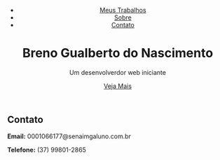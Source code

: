 <html>
</head>
  <body>
  <header class="header" role="banner" id="top">
    <div class="row">
      <nav class="nav" role="navigation">
        <ul class="nav__items">
          <li class="nav__item"><a href="#work" class="nav__link">Meus Trabalhos</a></li>
          <li class="nav__item">
            <a href="#about" class="nav__link">Sobre</a>
          </li>
          <li class="nav__item">
            <a href="#contact" class="nav__link">Contato</a>
          </li>
        </ul>
      </nav>
    </div>
    <div class="header__text-box row">
      <div class="header__text">
        <h1 class="heading-primary">
          <span>Breno Gualberto do Nascimento</span>
        </h1>
        <p>Um desenvolverdor web iniciante</p>
        <a href="#contact" class="btn btn--pink">Veja Mais</a>
      </div>
    </div>
  </header>
  </main>
  <section class="contact" id="contact">
    <div class="row">
      <h2>Contato</h2>
      <div class="contact__info">
        <p>
          <b>Email:</b> 0001066177@senaimgaluno.com.br
        </p>
        <p>
          <b>Telefone:</b> (37) 99801-2865
        </p>
      </div>
    </div>
  </section>
</html>
